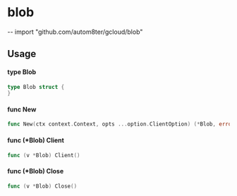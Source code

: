 # blob
--
    import "github.com/autom8ter/gcloud/blob"


## Usage

#### type Blob

```go
type Blob struct {
}
```


#### func  New

```go
func New(ctx context.Context, opts ...option.ClientOption) (*Blob, error)
```

#### func (*Blob) Client

```go
func (v *Blob) Client()
```

#### func (*Blob) Close

```go
func (v *Blob) Close()
```
